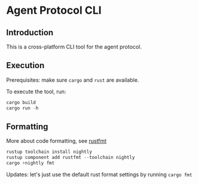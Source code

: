 # Agent Protocol CLI

## Introduction

This is a cross-platform CLI tool for the agent protocol.

## Execution

Prerequisites: make sure `cargo` and `rust` are available.

To execute the tool, run:

```rust
cargo build
cargo run -h
```

## Formatting

More about code formatting, see [rustfmt](https://github.com/rust-lang/rustfmt)

```rust
rustup toolchain install nightly
rustup component add rustfmt --toolchain nightly
cargo +nightly fmt
```

Updates: let's just use the default rust format settings by running `cargo fmt`
